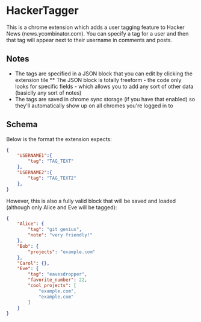 # HackerTagger

This is a chrome extension which adds a user tagging feature to Hacker News (news.ycombinator.com). You can specify a tag for a user and then that tag will appear next to their username in comments and posts.

## Notes

* The tags are specified in a JSON block that you can edit by clicking the extension tile
** The JSON block is totally freeform - the code only looks for specific fields - which allows you to add any sort of other data (basiclly any sort of notes)
* The tags are saved in chrome sync storage (if you have that enabled) so they'll automatically show up on all chromes you're logged in to

## Schema

Below is the format the extension expects:

```json
{
    "USERNAME1":{
        "tag": "TAG_TEXT"
    },
    "USERNAME2":{
        "tag": "TAG_TEXT2"
    },
}
```

However, this is also a fully valid block that will be saved and loaded (although only Alice and Eve will be tagged):

```json
{
    "Alice": {
        "tag": "git genius",
        "note": "very friendly!"
    },
    "Bob": {
        "projects": "example.com"
    },
    "Carol": {},
    "Eve": {
        "tag": "eavesdropper",
        "favorite_number": 22,
        "cool_projects": [
            "example.com",
            "example.com"
        ]
    }
}
```
